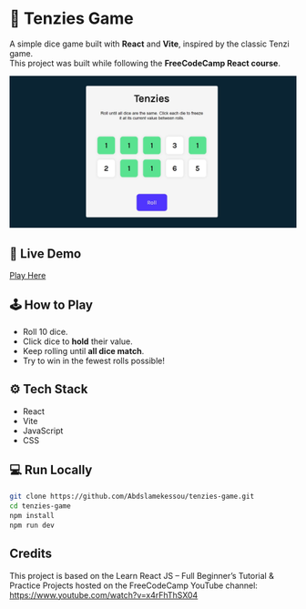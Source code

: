 # 🎲 Tenzies Game

A simple dice game built with **React** and **Vite**, inspired by the classic Tenzi game.  
This project was built while following the **FreeCodeCamp React course**.  

![Tenzies Game](./src/assets/tenzies.jpg)


## 🚀 Live Demo  
[Play Here](https://tenzies-game-ebon.vercel.app)

## 🕹️ How to Play  
- Roll 10 dice.  
- Click dice to **hold** their value.  
- Keep rolling until **all dice match**.  
- Try to win in the fewest rolls possible!  

## ⚙️ Tech Stack  
- React  
- Vite  
- JavaScript  
- CSS  

## 💻 Run Locally  
```bash
git clone https://github.com/Abdslamekessou/tenzies-game.git
cd tenzies-game
npm install
npm run dev

```

## Credits

This project is based on the Learn React JS – Full Beginner’s Tutorial & Practice Projects hosted on the FreeCodeCamp YouTube channel:
https://www.youtube.com/watch?v=x4rFhThSX04
